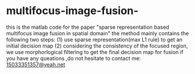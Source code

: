 # multifocus-image-fusion-
this is the matlab code for the paper "sparse representation based multifocus image fusion in spatial domain"
the method mainly contains the following two steps:
(1) use sparse representation(max L1 rule) to get an initial decision map
(2) considering the consistency of the focused region, we use morphorlogical filtering to  get the final decision map for fusion
if you have any queations ,do not hesitate to contact me: 15033351357@yeah.net
